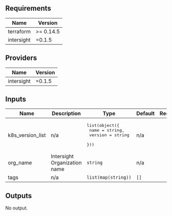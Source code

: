 

<!-- BEGINNING OF PRE-COMMIT-TERRAFORM DOCS HOOK -->
## Requirements

| Name | Version |
|------|---------|
| terraform | >= 0.14.5 |
| intersight | =0.1.5 |

## Providers

| Name | Version |
|------|---------|
| intersight | =0.1.5 |

## Inputs

| Name | Description | Type | Default | Required |
|------|-------------|------|---------|:--------:|
| k8s\_version\_list | n/a | <pre>list(object({<br>    name    = string,<br>    version = string<br>  }))</pre> | n/a | yes |
| org\_name | Intersight Organization name | `string` | n/a | yes |
| tags | n/a | `list(map(string))` | `[]` | no |

## Outputs

No output.

<!-- END OF PRE-COMMIT-TERRAFORM DOCS HOOK -->